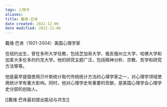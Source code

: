 ```yaml
---
tags: 人物卡
aliases: 
title: 戴维·巴肯
date created: 2022-12-06
date modified: 2022-12-06
---
```


戴维·巴肯（1921-2004）美国心理学家

在纽约出生，曾在多所大学任教，包括芝加哥大学、俄亥俄州立大学、哈佛大学和加拿大多伦多的约克大学。他的研究主题广泛，包括精神分析、宗教、哲学和研究方法等等。

他是最早提倡使用贝叶斯统计取代传统统计方法的心理学家之一，对心理学领域使用统计学有重大影响。同时，他对心理学史有重要的贡献，是美国心理学会心理学史分部的创始人。

[[戴维·巴肯最初提出能动与共生]]